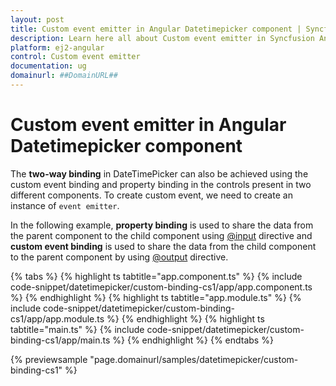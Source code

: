 ```yaml
---
layout: post
title: Custom event emitter in Angular Datetimepicker component | Syncfusion
description: Learn here all about Custom event emitter in Syncfusion Angular Datetimepicker component of Syncfusion Essential JS 2 and more.
platform: ej2-angular
control: Custom event emitter 
documentation: ug
domainurl: ##DomainURL##
---
```


# Custom event emitter in Angular Datetimepicker component

The **two-way binding** in DateTimePicker can also be achieved using the custom event binding and property binding in the controls present in two different components. To create custom event, we need to create an instance of `event emitter`.

In the following example, **property binding** is used to share the data from the parent component to the child component using [@input](https://angular.io/api/core/Directive#inputs) directive and **custom event binding** is used to share the data from the child component to the parent component by using [@output](https://angular.io/api/core/Directive#outputs) directive.

{% tabs %}
{% highlight ts tabtitle="app.component.ts" %}
{% include code-snippet/datetimepicker/custom-binding-cs1/app/app.component.ts %}
{% endhighlight %}
{% highlight ts tabtitle="app.module.ts" %}
{% include code-snippet/datetimepicker/custom-binding-cs1/app/app.module.ts %}
{% endhighlight %}
{% highlight ts tabtitle="main.ts" %}
{% include code-snippet/datetimepicker/custom-binding-cs1/app/main.ts %}
{% endhighlight %}
{% endtabs %}
  
{% previewsample "page.domainurl/samples/datetimepicker/custom-binding-cs1" %}